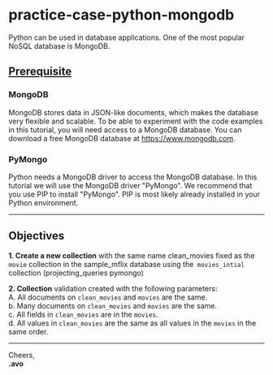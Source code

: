 # practice-case-python-mongodb

Python can be used in database applications. One of the most popular NoSQL database is MongoDB. 

## [Prerequisite](https://www.w3schools.com/python/python_mongodb_getstarted.asp)

### MongoDB
MongoDB stores data in JSON-like documents, which makes the database very flexible and scalable.
To be able to experiment with the code examples in this tutorial, you will need access to a MongoDB database.
You can download a free MongoDB database at https://www.mongodb.com.

### PyMongo
Python needs a MongoDB driver to access the MongoDB database.
In this tutorial we will use the MongoDB driver "PyMongo".
We recommend that you use PIP to install "PyMongo".
PIP is most likely already installed in your Python environment.

***

## Objectives

__1. Create a new collection__ with the same name clean_movies fixed as the `movie` collection in the sample_mflix database using the` movies_intial` collection (projecting_queries pymongo) <br>

__2. Collection__ validation created with the following parameters: <br>
A. All documents on `clean_movies` and `movies` are the same. <br>
b. Many documents on `clean_movies` and `movies` are the same. <br>
c. All fields in `clean_movies` are in the `movies`. <br>
d. All values in `clean_movies` are the same as all values in the `movies` in the same order. <br>

***

Cheers, <br>
**.avo**
